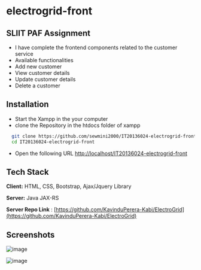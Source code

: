 # electrogrid-front

## SLIIT PAF Assignment

-  I have complete the frontend components related to the customer service
-  Available functionalities
  - Add new customer
  - View customer details 
  - Update customer details
  - Delete a customer
    

## Installation

- Start the Xampp in the your computer
- clone the Repository in the htdocs folder of xampp

```bash
  git clone https://github.com/sewmini2000/IT20136024-electrogrid-front.git
  cd IT20136024-electrogrid-front
```
- Open the following URL
[http://localhost/IT20136024-electrogrid-front](http://localhost/IT20136024-electrogrid-front)

## Tech Stack

**Client:** HTML, CSS, Bootstrap, Ajax/Jquery Library

**Server:** Java JAX-RS

**Server Repo Link** : [https://github.com/KavinduPerera-Kabi/ElectroGrid](https://github.com/KavinduPerera-Kabi/ElectroGrid)

## Screenshots

![image](https://user-images.githubusercontent.com/89043653/168443602-29785548-3eff-4589-a5d0-20ec9baca3ed.png)

![image](https://user-images.githubusercontent.com/89043653/168485736-011ca2f2-924c-42d1-852e-8b5bcf671daa.png)

